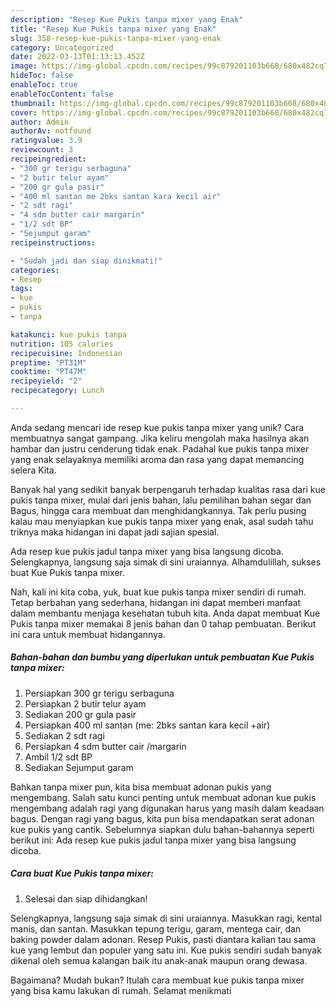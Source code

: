 ```yaml
---
description: "Resep Kue Pukis tanpa mixer yang Enak"
title: "Resep Kue Pukis tanpa mixer yang Enak"
slug: 358-resep-kue-pukis-tanpa-mixer-yang-enak
category: Uncategorized
date: 2022-03-13T01:13:13.452Z
image: https://img-global.cpcdn.com/recipes/99c879201103b668/680x482cq70/kue-pukis-tanpa-mixer-foto-resep-utama.jpg
hideToc: false
enableToc: true
enableTocContent: false
thumbnail: https://img-global.cpcdn.com/recipes/99c879201103b668/680x482cq70/kue-pukis-tanpa-mixer-foto-resep-utama.jpg
cover: https://img-global.cpcdn.com/recipes/99c879201103b668/680x482cq70/kue-pukis-tanpa-mixer-foto-resep-utama.jpg
author: Admin
authorAv: notfound
ratingvalue: 3.9
reviewcount: 3
recipeingredient:
- "300 gr terigu serbaguna"
- "2 butir telur ayam"
- "200 gr gula pasir"
- "400 ml santan me 2bks santan kara kecil air"
- "2 sdt ragi"
- "4 sdm butter cair margarin"
- "1/2 sdt BP"
- "Sejumput garam"
recipeinstructions:

- "Sudah jadi dan siap dinikmati!"
categories:
- Resep
tags:
- kue
- pukis
- tanpa

katakunci: kue pukis tanpa 
nutrition: 105 calories
recipecuisine: Indonesian
preptime: "PT31M"
cooktime: "PT47M"
recipeyield: "2"
recipecategory: Lunch

---
```





Anda sedang mencari ide resep kue pukis tanpa mixer yang unik? Cara membuatnya sangat gampang. Jika keliru mengolah maka hasilnya akan hambar dan justru cenderung tidak enak. Padahal kue pukis tanpa mixer yang enak selayaknya memiliki aroma dan rasa yang dapat memancing selera Kita.





Banyak hal yang sedikit banyak berpengaruh terhadap kualitas rasa dari kue pukis tanpa mixer, mulai dari jenis bahan, lalu pemilihan bahan segar dan Bagus, hingga cara membuat dan menghidangkannya. Tak perlu pusing kalau mau menyiapkan kue pukis tanpa mixer yang enak,      asal sudah tahu triknya maka hidangan ini dapat jadi sajian spesial.














Ada resep kue pukis jadul tanpa mixer yang bisa langsung dicoba. Selengkapnya, langsung saja simak di sini uraiannya. Alhamdulillah, sukses buat Kue Pukis tanpa mixer.






Nah, kali ini kita coba, yuk, buat kue pukis tanpa mixer sendiri di rumah. Tetap berbahan yang sederhana, hidangan ini dapat memberi manfaat dalam membantu menjaga kesehatan tubuh kita. Anda dapat membuat Kue Pukis tanpa mixer memakai 8 jenis bahan dan 0 tahap pembuatan. Berikut ini cara untuk membuat hidangannya.

<!--inarticleads1-->

##### Bahan-bahan dan bumbu yang diperlukan untuk pembuatan Kue Pukis tanpa mixer:

1. Persiapkan 300 gr terigu serbaguna
1. Persiapkan 2 butir telur ayam
1. Sediakan 200 gr gula pasir
1. Persiapkan 400 ml santan (me: 2bks santan kara kecil +air)
1. Sediakan 2 sdt ragi
1. Persiapkan 4 sdm butter cair /margarin
1. Ambil 1/2 sdt BP
1. Sediakan Sejumput garam


Bahkan tanpa mixer pun, kita bisa membuat adonan pukis yang mengembang. Salah satu kunci penting untuk membuat adonan kue pukis mengembang adalah ragi yang digunakan harus yang masih dalam keadaan bagus. Dengan ragi yang bagus, kita pun bisa mendapatkan serat adonan kue pukis yang cantik. Sebelumnya siapkan dulu bahan-bahannya seperti berikut ini: Ada resep kue pukis jadul tanpa mixer yang bisa langsung dicoba. 

<!--inarticleads2-->

##### Cara buat Kue Pukis tanpa mixer:


1. Selesai dan siap dihidangkan!

Selengkapnya, langsung saja simak di sini uraiannya. Masukkan ragi, kental manis, dan santan. Masukkan tepung terigu, garam, mentega cair, dan baking powder dalam adonan. Resep Pukis, pasti diantara kalian tau sama kue yang lembut dan populer yang satu ini. Kue pukis sendiri sudah banyak dikenal oleh semua kalangan baik itu anak-anak maupun orang dewasa. 

Bagaimana? Mudah bukan? Itulah cara membuat kue pukis tanpa mixer yang bisa kamu lakukan di rumah. Selamat menikmati
